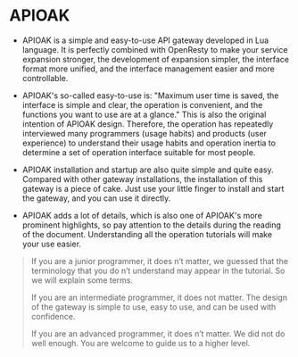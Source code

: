 # APIOAK

* APIOAK is a simple and easy-to-use API gateway developed in Lua language. It is perfectly combined with OpenResty to make your service expansion stronger, the development of expansion simpler, the interface format more unified, and the interface management easier and more controllable.

* APIOAK's so-called easy-to-use is: "Maximum user time is saved, the interface is simple and clear, the operation is convenient, and the functions you want to use are at a glance." This is also the original intention of APIOAK design. Therefore, the operation has repeatedly interviewed many programmers (usage habits) and products (user experience) to understand their usage habits and operation inertia to determine a set of operation interface suitable for most people.

* APIOAK installation and startup are also quite simple and quite easy. Compared with other gateway installations, the installation of this gateway is a piece of cake. Just use your little finger to install and start the gateway, and you can use it directly.

* APIOAK adds a lot of details, which is also one of APIOAK's more prominent highlights, so pay attention to the details during the reading of the document. Understanding all the operation tutorials will make your use easier.

> If you are a junior programmer,  it does n’t matter, we guessed that the terminology that you do n’t understand may appear in the tutorial. So we will explain some terms.
>
> If you are an intermediate programmer, it does not matter. The design of the gateway is simple to use, easy to use, and can be used with confidence.
>
>If you are an advanced programmer, it does n’t matter. We did not do well enough. You are welcome to guide us to a higher level.






